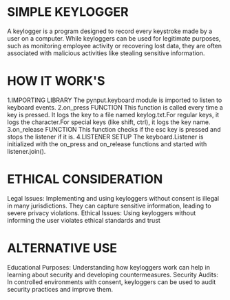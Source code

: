 # SIMPLE KEYLOGGER
A keylogger is a program designed to record every keystroke made by a user on a computer. While keyloggers can be used for legitimate purposes, such as monitoring employee activity or recovering lost data, they are often associated with malicious activities like stealing sensitive information. 

# HOW IT WORK'S
1.IMPORTING LIBRARY
    The pynput.keyboard module is imported to listen to keyboard events.
2.on_press FUNCTION
  This function is called every time a key is pressed. It logs the key to a file named keylog.txt.For regular keys, it logs the character.For special keys (like shift, ctrl), it logs the key name.
3.on_release FUNCTION
  This function checks if the esc key is pressed and stops the listener if it is.
4.LISTENER SETUP
  The keyboard.Listener is initialized with the on_press and on_release functions and started with listener.join().

# ETHICAL CONSIDERATION
  Legal Issues: Implementing and using keyloggers without consent is illegal in many jurisdictions. They can capture sensitive information, leading to severe privacy violations.
  Ethical Issues: Using keyloggers without informing the user violates ethical standards and trust

# ALTERNATIVE USE
  Educational Purposes: Understanding how keyloggers work can help in learning about security and developing countermeasures.
  Security Audits: In controlled environments with consent, keyloggers can be used to audit security practices and improve them.
